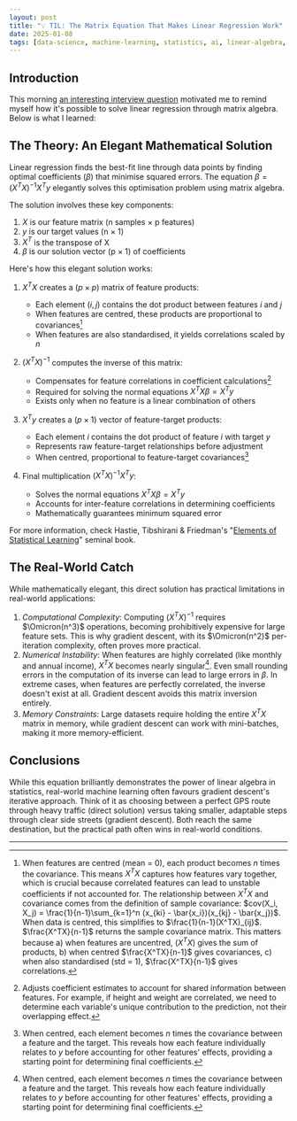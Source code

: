 ```yaml
---
layout: post
title: "💡 TIL: The Matrix Equation That Makes Linear Regression Work"
date: 2025-01-08
tags: [data-science, machine-learning, statistics, ai, linear-algebra, til, modelling-mindsets, data-modeling]
---
```

<!--more-->

## Introduction
This morning [an interesting interview question](https://xcancel.com/andrew_n_carr/status/1876855682529480844) motivated me to remind myself how it's possible to solve linear regression through matrix algebra. Below is what I learned:  

## The Theory: An Elegant Mathematical Solution
Linear regression finds the best-fit line through data points by finding optimal coefficients ($\beta$) that minimise squared errors. The equation $\beta = (X^TX)^{-1}X^Ty$ elegantly solves this optimisation problem using matrix algebra.

The solution involves these key components:
1. $X$ is our feature matrix (n samples × p features)
2. $y$ is our target values (n × 1)
3. $X^T$ is the transpose of X
4. $\beta$ is our solution vector (p × 1) of coefficients

Here's how this elegant solution works:  
1. $X^TX$ creates a $(p \times p)$ matrix of feature products:  
   - Each element $(i,j)$ contains the dot product between features $i$ and $j$
   - When features are centred, these products are proportional to covariances[^1]
   - When features are also standardised, it yields correlations scaled by $n$

2. $(X^TX)^{-1}$ computes the inverse of this matrix:  
   - Compensates for feature correlations in coefficient calculations[^2]
   - Required for solving the normal equations $X^TX\beta = X^Ty$
   - Exists only when no feature is a linear combination of others

3. $X^Ty$ creates a $(p \times 1)$ vector of feature-target products:  
   - Each element $i$ contains the dot product of feature $i$ with target $y$
   - Represents raw feature-target relationships before adjustment
   - When centred, proportional to feature-target covariances[^3]

4. Final multiplication $(X^TX)^{-1}X^Ty$:  
   - Solves the normal equations $X^TX\beta = X^Ty$
   - Accounts for inter-feature correlations in determining coefficients
   - Mathematically guarantees minimum squared error

For more information, check Hastie, Tibshirani & Friedman's "[Elements of Statistical Learning](https://archive.org/details/elementsofstatis0000hast)" seminal book. 

## The Real-World Catch
While mathematically elegant, this direct solution has practical limitations in real-world applications:  
1. _Computational Complexity_: Computing $(X^TX)^{-1}$ requires $\Omicron(n^3)$ operations, becoming prohibitively expensive for large feature sets. This is why gradient descent, with its $\Omicron(n^2)$  per-iteration complexity, often proves more practical.  
2. _Numerical Instability_: When features are highly correlated (like monthly and annual income), $X^TX$ becomes nearly singular[^3]. Even small rounding errors in the computation of its inverse can lead to large errors in $\beta$. In extreme cases, when features are perfectly correlated, the inverse doesn't exist at all. Gradient descent avoids this matrix inversion entirely.    
3. _Memory Constraints_: Large datasets require holding the entire $X^TX$ matrix in memory, while gradient descent can work with mini-batches, making it more memory-efficient.  

## Conclusions
While this equation brilliantly demonstrates the power of linear algebra in statistics, real-world machine learning often favours gradient descent's iterative approach. Think of it as choosing between a perfect GPS route through heavy traffic (direct solution) versus taking smaller, adaptable steps through clear side streets (gradient descent). Both reach the same destination, but the practical path often wins in real-world conditions.

---
[^1]: When features are centred (mean = 0), each product becomes $n$ times the covariance. This means $X^TX$ captures how features vary together, which is crucial because correlated features can lead to unstable coefficients if not accounted for. The relationship between $X^TX$ and covariance comes from the definition of sample covariance: $cov(X_i, X_j) = \frac{1}{n-1}\sum_{k=1}^n (x_{ki} - \bar{x_i})(x_{kj} - \bar{x_j})$. When data is centred, this simplifies to $\frac{1}{n-1}(X^TX)_{ij}$.  $\frac{X^TX}{n-1}$ returns the sample covariance matrix. This matters because a) when features are uncentred, $(X^TX)$ gives the sum of products, b) when centred $\frac{X^TX}{n-1}$ gives covariances, c) when also standardised (std = 1), $\frac{X^TX}{n-1}$ gives correlations.
[^2]: Adjusts coefficient estimates to account for shared information between features. For example, if height and weight are correlated, we need to determine each variable's unique contribution to the prediction, not their overlapping effect.
[^3]: When centred, each element becomes $n$ times the covariance between a feature and the target. This reveals how each feature individually relates to $y$ before accounting for other features' effects, providing a starting point for determining final coefficients.
[^3]: A matrix is singular (or non-invertible) when its determinant is zero. In practical terms, this means one or more columns can be expressed as linear combinations of other columns.
